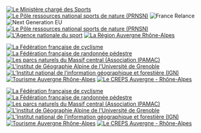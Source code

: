 [![Le Ministère chargé des Sports](/medias/ministere-sports.png)](https://www.sports.gouv.fr/)<spacer w="1"></spacer>
[![Le Pôle ressources national sports de nature (PRNSN)](/medias/prnsn.png)](https://www.sportsdenature.gouv.fr/)<spacer w="1"></spacer>
![France Relance](/medias/France_Relance.png)<spacer w="0"></spacer>
![Next Generation EU](/medias/NextGenerationEU.png)<spacer w="0"></spacer>
[![Le Pôle ressources national sports de nature (PRNSN)](/medias/Paris2024.png)](https://generation.paris2024.org/impact-2024)<spacer w="0"></spacer>
[![L'Agence nationale du sport](/medias/ans.png)](https://www.agencedusport.fr/)<spacer w="0"></spacer>
[![La Région Auvergne Rhône-Alpes](/medias/region-auvergne-rhone-alpes.png)](https://www.auvergnerhonealpes.fr/)<spacer w="1"></spacer>

[![La Fédération française de cyclisme](/medias/ffc.png)](https://www.ffc.fr/)<spacer w="1"></spacer>
[![La Fédération française de randonnée pédestre](/medias/ffrp.png)](https://www.ffrandonnee.fr/)<spacer w="0"></spacer>
[![Les parcs naturels du Massif central (Association IPAMAC)](/medias/ipamac.png)](http://www.parcs-massif-central.com/)<spacer w="0"></spacer>
[![L'institut de Géographie Alpine de l'Université de Grenoble](/medias/iuga.png)](https://iuga.univ-grenoble-alpes.fr/)<spacer w="1"></spacer>
[![L’Institut national de l’information géographique et forestière (IGN)](/medias/ign.png)](https://www.ign.fr/)<spacer w="0"></spacer>
[![Tourisme Auvergne Rhône-Alpes](/medias/tourisme-auvergne-rhone-alpes.png)](https://www.auvergnerhonealpes-tourisme.com/)<spacer w="0"></spacer>
[![Le CREPS Auvergne - Rhône-Alpes](/medias/creps.png)](https://www.creps-rhonealpes.sports.gouv.fr/)

[![La Fédération française de cyclisme](/medias/ffc.png)](https://www.ffc.fr/)<spacer w="1"></spacer>
[![La Fédération française de randonnée pédestre](/medias/ffrp.png)](https://www.ffrandonnee.fr/)<spacer w="0"></spacer>
[![Les parcs naturels du Massif central (Association IPAMAC)](/medias/ipamac.png)](http://www.parcs-massif-central.com/)<spacer w="0"></spacer>
[![L'institut de Géographie Alpine de l'Université de Grenoble](/medias/iuga.png)](https://iuga.univ-grenoble-alpes.fr/)<spacer w="1"></spacer>
[![L’Institut national de l’information géographique et forestière (IGN)](/medias/ign.png)](https://www.ign.fr/)<spacer w="0"></spacer>
[![Tourisme Auvergne Rhône-Alpes](/medias/tourisme-auvergne-rhone-alpes.png)](https://www.auvergnerhonealpes-tourisme.com/)<spacer w="0"></spacer>
[![Le CREPS Auvergne - Rhône-Alpes](/medias/creps.png)](https://www.creps-rhonealpes.sports.gouv.fr/)
